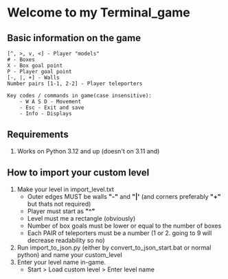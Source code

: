 # Welcome to my Terminal_game

## Basic information on the game
    [^, >, v, <] - Player "models"
    # - Boxes
    X - Box goal point
    P - Player goal point
    [-, |, +] - Walls
    Number pairs [1-1, 2-2] - Player teleporters
    
    Key codes / commands in game(case insensitive):
        - W A S D - Movement
        - Esc - Exit and save
        - Info - Displays

## Requirements
1. Works on Python 3.12 and up (doesn't on 3.11 and)

## How to import your custom level
1. Make your level in import_level.txt
    - Outer edges MUST be walls **"-"** and **"|'** (and corners preferably **"+"** but thats not required)
    - Player must start as **"^"**
    - Level must me a rectangle (obviously)
    - Number of box goals must be lower or equal to the number of boxes
    - Each PAIR of teleporters must be a number (1 or 2. going to 9 will decrease readability so no)
2. Run import_to_json.py (either by convert_to_json_start.bat or normal python) and name your custom_level
3. Enter your level name in-game. 
    - Start > Load custom level > Enter level name